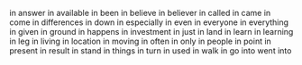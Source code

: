 in
answer in
available in
been in
believe in
believer in
called in
came in
come in
differences in
down in
especially in
even in
everyone in
everything in
given in
ground in
happens in
investment in
just in
land in
learn in
learning in
leg in
living in
location in
moving in
often in
only in
people in
point in
present in
result in
stand in
things in
turn in
used in
walk in
go into
went into
